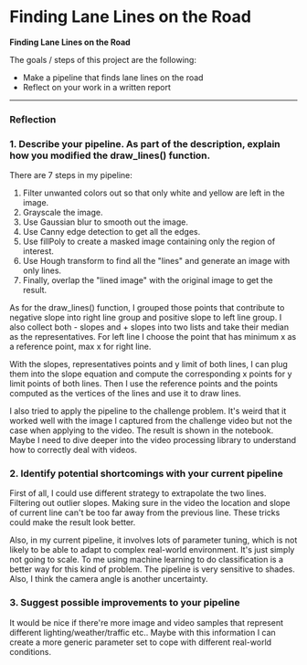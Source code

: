 # **Finding Lane Lines on the Road** 

**Finding Lane Lines on the Road**

The goals / steps of this project are the following:
* Make a pipeline that finds lane lines on the road
* Reflect on your work in a written report


[//]: # (Image References)

[image1]: ./examples/grayscale.jpg "Grayscale"

---

### Reflection

### 1. Describe your pipeline. As part of the description, explain how you modified the draw_lines() function.

There are 7 steps in my pipeline:

1. Filter unwanted colors out so that only white and yellow are left in the image.
2. Grayscale the image.
3. Use Gaussian blur to smooth out the image.
4. Use Canny edge detection to get all the edges.
5. Use fillPoly to create a masked image containing only the region of interest.
6. Use Hough transform to find all the "lines" and generate an image with only lines.
7. Finally, overlap the "lined image" with the original image to get the result.

As for the draw_lines() function, I grouped those points that contribute to negative slope into right line group and positive slope to left line group. I also collect both - slopes and + slopes into two lists and take their median as the representatives. For left line I choose the point that has minimum x as a reference point, max x for right line.

With the slopes, representatives points and y limit of both lines, I can plug them into the slope equation and compute the corresponding x points for y limit points of both lines. Then I use the reference points and the points computed as the vertices of the lines and use it to draw lines.

I also tried to apply the pipeline to the challenge problem. It's weird that it worked well with the image I captured from the challenge video but not the case when applying to the video. The result is shown in the notebook. Maybe I need to dive deeper into the video processing library to understand how to correctly deal with videos.

### 2. Identify potential shortcomings with your current pipeline

First of all, I could use different strategy to extrapolate the two lines. Filtering out outlier slopes. Making sure in the video the location and slope of current line can't be too far away from the previous line. These tricks could make the result look better.

Also, in my current pipeline, it involves lots of parameter tuning, which is not likely to be able to adapt to complex real-world environment. It's just simply not going to scale. To me using machine learning to do classification is a better way for this kind of problem. The pipeline is very sensitive to shades. Also, I think the camera angle is another uncertainty.

### 3. Suggest possible improvements to your pipeline

It would be nice if there're more image and video samples that represent different lighting/weather/traffic etc.. Maybe with this information I can create a more generic parameter set to cope with different real-world conditions.
